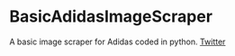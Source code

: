 # BasicAdidasImageScraper
A basic image scraper for Adidas coded in python.
[Twitter](https://twitter.com/Sl34k "Twitter @SL34K")

